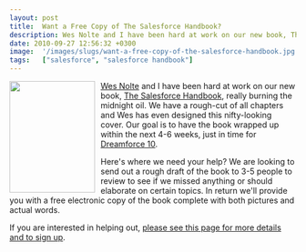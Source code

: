 ```yaml
---
layout: post
title:  Want a Free Copy of The Salesforce Handbook?
description: Wes Nolte and I have been hard at work on our new book, The Salesforce Handbook , really burning the midnight oil. We have a rough-cut of all chapters and Wes has even designed this nifty-looking cover. Our goal is to have the book wrapped up within the next 4-6 weeks, just in time for Dreamforce 10 . Heres where we need your help? We are looking to send out a rough draft of the book to 3-5 people to review to see if we missed anything or should elaborate on certain topics. In return well provid
date: 2010-09-27 12:56:32 +0300
image:  '/images/slugs/want-a-free-copy-of-the-salesforce-handbook.jpg'
tags:   ["salesforce", "salesforce handbook"]
---
```

<p><img style="float: left; padding-right: 10px;" src="http://res.cloudinary.com/blog-jeffdouglas-com/image/upload/v1401029472/e1fukgv6by6izvm6daeh.png" alt="" width="150" height="196" /> <a href="http://twitter.com/wesnolte" target="_blank">Wes Nolte</a> and I have been hard at work on our new book, <a href="http://salesforcehandbook.wordpress.com/" target="_blank">The Salesforce Handbook</a>, really burning the midnight oil. We have a rough-cut of all chapters and Wes has even designed this nifty-looking cover. Our goal is to have the book wrapped up within the next 4-6 weeks, just in time for <a href="http://www.salesforce.com/dreamforce/" target="_blank">Dreamforce 10</a>.
<p>Here's where we need your help? We are looking to send out a rough draft of the book to 3-5 people to review to see if we missed anything or should elaborate on certain topics. In return we'll provide you with a free electronic copy of the book complete with both pictures and actual words.</p>
<p>If you are interested in helping out, <a href="http://salesforcehandbook.wordpress.com/2010/09/27/provide-content-review-receive-a-free-copy">please see this page for more details and to sign up</a>.</p></p>


